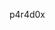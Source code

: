 p4r4d0x

<!---
buenoshacks/buenoshacks is a ✨ special ✨ repository because its `README.md` (this file) appears on your GitHub profile.
You can click the Preview link to take a look at your changes.
--->
